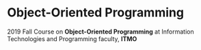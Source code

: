 # Object-Oriented Programming
2019 Fall Course on **Object-Oriented Programming** at Information Technologies and Programming faculty, **ITMO**
